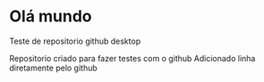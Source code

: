 # Olá mundo
 Teste de repositorio github desktop

 Repositorio criado para fazer testes com o github
 Adicionado linha diretamente pelo github
